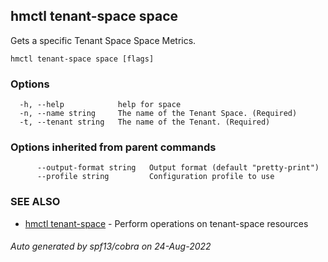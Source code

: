 ## hmctl tenant-space space

Gets a specific Tenant Space Space Metrics.

```
hmctl tenant-space space [flags]
```

### Options

```
  -h, --help            help for space
  -n, --name string     The name of the Tenant Space. (Required)
  -t, --tenant string   The name of the Tenant. (Required)
```

### Options inherited from parent commands

```
      --output-format string   Output format (default "pretty-print")
      --profile string         Configuration profile to use
```

### SEE ALSO

* [hmctl tenant-space](hmctl_tenant-space.md)	 - Perform operations on tenant-space resources

###### Auto generated by spf13/cobra on 24-Aug-2022
